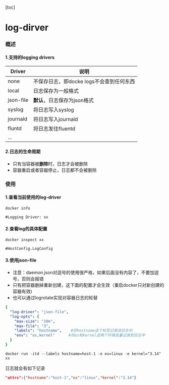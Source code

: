 [toc]
# log-dirver
### 概述
#### 1.支持的logging drivers
|Driver|说明|
|-|-|
|none|不保存日志，即docke logs不会查到任何东西|
|local|日志保存为一般格式|
|json-file|**默认**，日志保存为json格式|
|syslog|将日志写入syslog|
|journald|将日志写入journald|
|fluntd|将日志发往fluentd|
|...||

#### 2.日志的生命周期
* 只有当容器被**删除**时，日志才会被删除
* 容器重启或者容器停止，日志都不会被删除

### 使用
#### 1.查看当前使用的log-driver
```shell
docker info

#Logging Driver: xx
```

#### 2.查看log的具体配置
```shell
docker inspect xx

#HostConfig.LogConfig
```

#### 3.使用json-file
* 注意：daemon.json对逗号的使用很严格，如果后面没有内容了，不要加逗号，否则会报错
* 只有把容器删掉重新创建，这下面的配置才会生效（重启docker只对新创建的容器有效)
* 也可以通过logrotate实现对容器日志的轮替
```yaml
{
  "log-driver": "json-file",
  "log-opts": {
    "max-size": "10m",
    "max-file": "3",
    "labels": "hostname",    #将hostname这个标签记录进日志中
    "env": "os,kernel"      #将os和kernel这两个环境变量记录到日志中
  }
}
```
```shell
docker run -itd --labels hostname=host-1 -e os=linux -e kernel="3.14" xx
```
日志就会有如下记录
```json
"attrs":{"hostname":"host-1","os":"linux","kernel":"3.14"}
```
